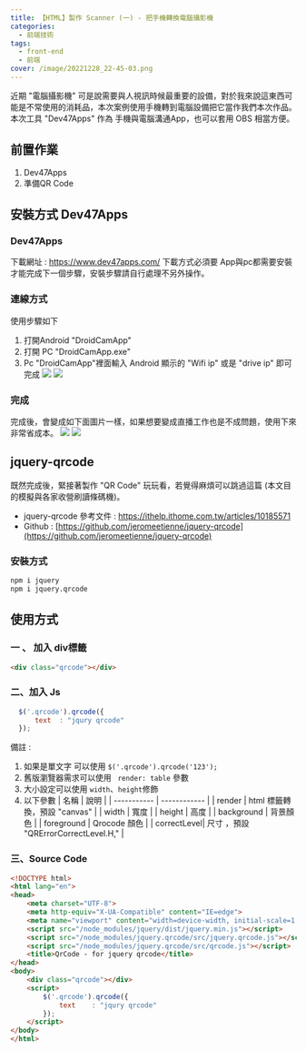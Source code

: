 ```yaml
---
title: 【HTML】製作 Scanner (一) - 把手機轉換電腦攝影機
categories: 
  - 前端技術
tags: 
  - front-end
  - 前端
cover: /image/20221228_22-45-03.png
---
```


近期 "電腦攝影機" 可是說需要與人視訊時候最重要的設備，對於我來說這東西可能是不常使用的消耗品，本次案例使用手機轉到電腦設備把它當作我們本次作品。
本次工具 "Dev47Apps" 作為 手機與電腦溝通App，也可以套用 OBS 相當方便。

## 前置作業
1. Dev47Apps
2. 準備QR Code

## 安裝方式 Dev47Apps
### Dev47Apps
下載網址 : https://www.dev47apps.com/
下載方式必須要 App與pc都需要安裝才能完成下一個步驟，安裝步驟請自行處理不另外操作。

### 連線方式
使用步驟如下
1. 打開Android "DroidCamApp"
2. 打開 PC "DroidCamApp.exe" 
3. Pc "DroidCamApp"裡面輸入 Android 顯示的 "Wifi ip" 或是 "drive ip" 即可完成 
![](/image/20221225_11-00-59.png)
![](/image/20221225_11-02-47.png)

### 完成
完成後，會變成如下面圖片一樣，如果想要變成直播工作也是不成問題，使用下來非常省成本。
![](/image/20221225_11-25-40.png)
![](/image/20221225_11-29-27.png)

 
## jquery-qrcode
既然完成後，緊接著製作 "QR Code" 玩玩看，若覺得麻煩可以跳過這篇 (本文目的模擬與各家收營刷讀條碼機)。
- jquery-qrcode 參考文件 : https://ithelp.ithome.com.tw/articles/10185571
- Github : [https://github.com/jeromeetienne/jquery-qrcode](https://github.com/jeromeetienne/jquery-qrcode)

### 安裝方式
```cmd
npm i jquery
npm i jquery.qrcode
```

## 使用方式
### 一 、 加入 div標籤
```html
<div class="qrcode"></div>
```
### 二、加入 Js 
```js
  $('.qrcode').qrcode({
      text	: "jqury qrcode"
  });	
```
備註 : 
1. 如果是單文字 可以使用 ```$('.qrcode').qrcode('123');```
2. 舊版瀏覽器需求可以使用 ``` render: table``` 參數
3. 大小設定可以使用 ```width```、```height```修飾
4. 以下參數
|    名稱     |      說明     |
| ----------- | ------------ |
| render			| html 標籤轉換，預設 "canvas"       |
| width       | 寬度         |
| height      | 高度         |
| background  | 背景顏色      |
| foreground  | Qrocode 顏色 |
| correctLevel| 尺寸 ，預設 "QRErrorCorrectLevel.H," |


### 三、Source Code
```html
<!DOCTYPE html>
<html lang="en">
<head>
    <meta charset="UTF-8">
    <meta http-equiv="X-UA-Compatible" content="IE=edge">
    <meta name="viewport" content="width=device-width, initial-scale=1.0">
    <script src="/node_modules/jquery/dist/jquery.min.js"></script>
    <script src="/node_modules/jquery.qrcode/src/jquery.qrcode.js"></script>
    <script src="/node_modules/jquery.qrcode/src/qrcode.js"></script>
    <title>QrCode - for jquery qrcode</title>
</head>
<body>
    <div class="qrcode"></div>
    <script>
        $('.qrcode').qrcode({
            text	: "jqury qrcode"
        });	
    </script>
</body>
</html>
```
